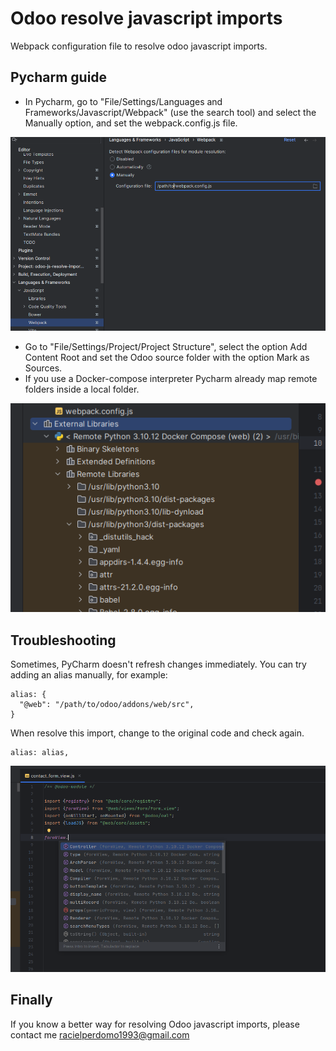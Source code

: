 # Odoo resolve javascript imports

Webpack configuration file to resolve odoo javascript imports.

## Pycharm guide

- In Pycharm, go to "File/Settings/Languages and Frameworks/Javascript/Webpack" (use the search tool) and select the Manually option, and set the webpack.config.js file.

![Img01](images/img01.png)
- Go to "File/Settings/Project/Project Structure", select the option Add Content Root and set the Odoo source folder with the option Mark as Sources.
- If you use a Docker-compose interpreter Pycharm already map remote folders inside a local folder.

![Img02](images/img02.png)

## Troubleshooting
Sometimes, PyCharm doesn't refresh changes immediately. You can try adding an alias manually, for example:
```
alias: {
  "@web": "/path/to/odoo/addons/web/src",
}
```
When resolve this import, change to the original code and check again.
```
alias: alias,
```

![Img03](images/img03.png)
## Finally
If you know a better way for resolving Odoo javascript imports, please contact me
racielperdomo1993@gmail.com